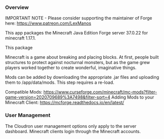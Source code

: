 ### Overview

IMPORTANT NOTE - Please consider supporting the maintainer of Forge here: https://www.patreon.com/LexManos

This app packages the Minecraft Java Edition Forge server <upstream>37.0.22</upstream> for minecraft <upstream>1.17.1</upstream>.

This package 

Minecraft is a game about breaking and placing blocks. At first, people built structures to protect against nocturnal monsters, but as the game grew players worked together to create wonderful, imaginative things.

Mods can be added by downloading the appropriate .jar files and uploading them to /app/data/mods. This step requires a re-load.

Compatible Mods: https://www.curseforge.com/minecraft/mc-mods?filter-game-version=2020709689%3A7498&filter-sort=4
Adding Mods to your Minecraft Client: https://mcforge.readthedocs.io/en/latest/

### User Management

The Cloudron user management options only apply to the server dashboard. Minecraft clients login through the Minecraft accounts.
